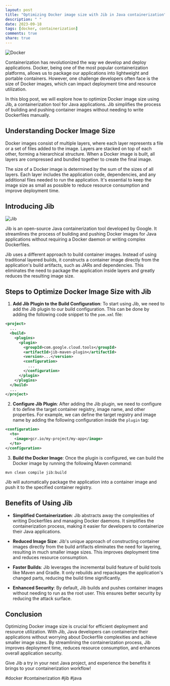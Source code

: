 ```yaml
---
layout: post
title: "Optimizing Docker image size with Jib in Java containerization"
description: " "
date: 2023-09-18
tags: [docker, containerization]
comments: true
share: true
---
```


![Docker](docker.jpg)

Containerization has revolutionized the way we develop and deploy applications. Docker, being one of the most popular containerization platforms, allows us to package our applications into lightweight and portable containers. However, one challenge developers often face is the size of Docker images, which can impact deployment time and resource utilization.

In this blog post, we will explore how to optimize Docker image size using Jib, a containerization tool for Java applications. Jib simplifies the process of building and pushing container images without needing to write Dockerfiles manually.

## Understanding Docker Image Size

Docker images consist of multiple layers, where each layer represents a file or a set of files added to the image. Layers are stacked on top of each other, forming a hierarchical structure. When a Docker image is built, all layers are compressed and bundled together to create the final image.

The size of a Docker image is determined by the sum of the sizes of all layers. Each layer includes the application code, dependencies, and any additional files needed to run the application. It's essential to keep the image size as small as possible to reduce resource consumption and improve deployment time.

## Introducing Jib

![Jib](jib.png)

Jib is an open-source Java containerization tool developed by Google. It streamlines the process of building and pushing Docker images for Java applications without requiring a Docker daemon or writing complex Dockerfiles.

Jib uses a different approach to build container images. Instead of using traditional layered builds, it constructs a container image directly from the application's build artifacts, such as JARs and dependencies. This eliminates the need to package the application inside layers and greatly reduces the resulting image size.

## Steps to Optimize Docker Image Size with Jib

1. **Add Jib Plugin to the Build Configuration**: To start using Jib, we need to add the Jib plugin to our build configuration. This can be done by adding the following code snippet to the `pom.xml` file:

```xml
<project>
  ...
  <build>
    <plugins>
      <plugin>
        <groupId>com.google.cloud.tools</groupId>
        <artifactId>jib-maven-plugin</artifactId>
        <version>...</version>
        <configuration>
          ...
        </configuration>
      </plugin>
    </plugins>
  </build>
  ...
</project>
```

2. **Configure Jib Plugin**: After adding the Jib plugin, we need to configure it to define the target container registry, image name, and other properties. For example, we can define the target registry and image name by adding the following configuration inside the `plugin` tag:

```xml
<configuration>
  <to>
    <image>gcr.io/my-project/my-app</image>
  </to>
</configuration>
```

3. **Build the Docker Image**: Once the plugin is configured, we can build the Docker image by running the following Maven command:

```shell
mvn clean compile jib:build
```

Jib will automatically package the application into a container image and push it to the specified container registry.

## Benefits of Using Jib

- **Simplified Containerization**: Jib abstracts away the complexities of writing Dockerfiles and managing Docker daemons. It simplifies the containerization process, making it easier for developers to containerize their Java applications.

- **Reduced Image Size**: Jib's unique approach of constructing container images directly from the build artifacts eliminates the need for layering, resulting in much smaller image sizes. This improves deployment time and reduces resource consumption.

- **Faster Builds**: Jib leverages the incremental build feature of build tools like Maven and Gradle. It only rebuilds and repackages the application's changed parts, reducing the build time significantly.

- **Enhanced Security**: By default, Jib builds and pushes container images without needing to run as the root user. This ensures better security by reducing the attack surface.

## Conclusion

Optimizing Docker image size is crucial for efficient deployment and resource utilization. With Jib, Java developers can containerize their applications without worrying about Dockerfile complexities and achieve smaller image sizes. By streamlining the containerization process, Jib improves deployment time, reduces resource consumption, and enhances overall application security.

Give Jib a try in your next Java project, and experience the benefits it brings to your containerization workflow!

#docker #containerization #jib #java